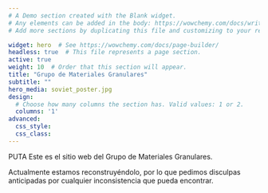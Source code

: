 ```yaml
---
# A Demo section created with the Blank widget.
# Any elements can be added in the body: https://wowchemy.com/docs/writing-markdown-latex/
# Add more sections by duplicating this file and customizing to your requirements.

widget: hero  # See https://wowchemy.com/docs/page-builder/
headless: true  # This file represents a page section.
active: true
weight: 10  # Order that this section will appear.
title: "Grupo de Materiales Granulares"
subtitle: ""
hero_media: soviet_poster.jpg
design:
  # Choose how many columns the section has. Valid values: 1 or 2.
  columns: '1'
advanced:
  css_style:
  css_class:
---
```

PUTA
Este es el sitio web del Grupo de Materiales Granulares.

Actualmente estamos reconstruyéndolo, por lo que pedimos disculpas anticipadas por
cualquier inconsistencia que pueda encontrar.
